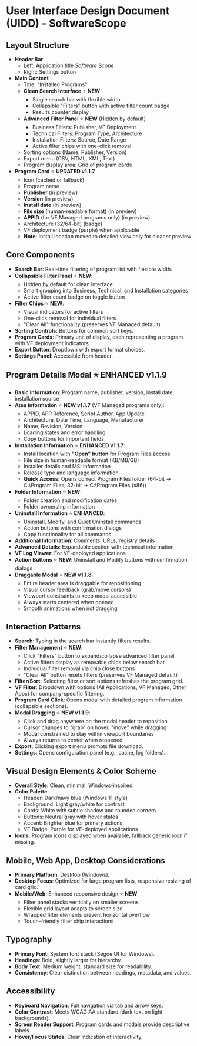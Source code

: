 # User Interface Design Document (UIDD) - SoftwareScope

## Layout Structure
- **Header Bar**  
  - Left: Application title *Software Scope*  
  - Right: Settings button  
- **Main Content**  
  - Title: "Installed Programs"  
  - **Clean Search Interface** ⭐ **NEW**
    - Single search bar with flexible width
    - Collapsible "Filters" button with active filter count badge
    - Results counter display
  - **Advanced Filter Panel** ⭐ **NEW** (Hidden by default)
    - Business Filters: Publisher, VF Deployment
    - Technical Filters: Program Type, Architecture
    - Installation Filters: Source, Date Range
    - Active filter chips with one-click removal
  - Sorting options (Name, Publisher, Version)  
  - Export menu (CSV, HTML, XML, Text)  
  - Program display area: Grid of program cards  
- **Program Card** ⭐ **UPDATED v1.1.7**
  - Icon (cached or fallback)  
  - Program name  
  - **Publisher** (in preview)
  - **Version** (in preview)
  - **Install date** (in preview)
  - **File size** (human-readable format) (in preview)
  - **APPID** (for VF Managed programs only) (in preview)
  - Architecture (32/64-bit) (badge)
  - VF deployment badge (purple) when applicable
  - **Note**: Install location moved to detailed view only for cleaner preview

## Core Components
- **Search Bar**: Real-time filtering of program list with flexible width.  
- **Collapsible Filter Panel** ⭐ **NEW**: 
  - Hidden by default for clean interface
  - Smart grouping into Business, Technical, and Installation categories
  - Active filter count badge on toggle button
- **Filter Chips** ⭐ **NEW**: 
  - Visual indicators for active filters
  - One-click removal for individual filters
  - "Clear All" functionality (preserves VF Managed default)
- **Sorting Controls**: Buttons for common sort keys.  
- **Program Cards**: Primary unit of display, each representing a program with VF deployment indicators.  
- **Export Button**: Dropdown with export format choices.  
- **Settings Panel**: Accessible from header.

## Program Details Modal ⭐ **ENHANCED v1.1.9**
- **Basic Information**: Program name, publisher, version, install date, installation source
- **Atea Information** ⭐ **NEW v1.1.7** (VF Managed programs only):
  - APPID, APP Reference, Script Author, App Update
  - Architecture, Date Time, Language, Manufacturer
  - Name, Revision, Version
  - Loading states and error handling
  - Copy buttons for important fields
- **Installation Information** ⭐ **ENHANCED v1.1.7**:
  - Install location with **"Open" button** for Program Files access
  - File size in human-readable format (KB/MB/GB)
  - Installer details and MSI information
  - Release type and language information
  - **Quick Access**: Opens correct Program Files folder (64-bit → C:\Program Files, 32-bit → C:\Program Files (x86))
- **Folder Information** ⭐ **NEW**:
  - Folder creation and modification dates
  - Folder ownership information
- **Uninstall Information** ⭐ **ENHANCED**:
  - Uninstall, Modify, and Quiet Uninstall commands
  - Action buttons with confirmation dialogs
  - Copy functionality for all commands
- **Additional Information**: Comments, URLs, registry details
- **Advanced Details**: Expandable section with technical information
- **VF Log Viewer**: For VF-deployed applications
- **Action Buttons** ⭐ **NEW**: Uninstall and Modify buttons with confirmation dialogs
- **Draggable Modal** ⭐ **NEW v1.1.8**:
  - Entire header area is draggable for repositioning
  - Visual cursor feedback (grab/move cursors)
  - Viewport constraints to keep modal accessible
  - Always starts centered when opened
  - Smooth animations when not dragging  

## Interaction Patterns
- **Search**: Typing in the search bar instantly filters results.  
- **Filter Management** ⭐ **NEW**: 
  - Click "Filters" button to expand/collapse advanced filter panel
  - Active filters display as removable chips below search bar
  - Individual filter removal via chip close buttons
  - "Clear All" button resets filters (preserves VF Managed default)
- **Filter/Sort**: Selecting filter or sort options refreshes the program grid.  
- **VF Filter**: Dropdown with options (All Applications, VF Managed, Other Apps) for company-specific filtering.  
- **Program Card Click**: Opens modal with detailed program information (collapsible sections).  
- **Modal Dragging** ⭐ **NEW v1.1.9**:
  - Click and drag anywhere on the modal header to reposition
  - Cursor changes to "grab" on hover, "move" while dragging
  - Modal constrained to stay within viewport boundaries
  - Always returns to center when reopened
- **Export**: Clicking export menu prompts file download.  
- **Settings**: Opens configuration panel (e.g., cache, log folders).  

## Visual Design Elements & Color Scheme
- **Overall Style**: Clean, minimal, Windows-inspired.  
- **Color Palette**:  
  - Header: Dark/navy blue (Windows 11 style)  
  - Background: Light gray/white for contrast  
  - Cards: White with subtle shadow and rounded corners  
  - Buttons: Neutral gray with hover states  
  - Accent: Brighter blue for primary actions  
  - VF Badge: Purple for VF-deployed applications  
- **Icons**: Program icons displayed when available, fallback generic icon if missing.  

## Mobile, Web App, Desktop Considerations
- **Primary Platform**: Desktop (Windows).  
- **Desktop Focus**: Optimized for large program lists, responsive resizing of card grid.  
- **Mobile/Web**: Enhanced responsive design ⭐ **NEW**
  - Filter panel stacks vertically on smaller screens
  - Flexible grid layout adapts to screen size
  - Wrapped filter elements prevent horizontal overflow
  - Touch-friendly filter chip interactions  

## Typography
- **Primary Font**: System font stack (Segoe UI for Windows).  
- **Headings**: Bold, slightly larger for hierarchy.  
- **Body Text**: Medium weight, standard size for readability.  
- **Consistency**: Clear distinction between headings, metadata, and values.  

## Accessibility
- **Keyboard Navigation**: Full navigation via tab and arrow keys.  
- **Color Contrast**: Meets WCAG AA standard (dark text on light backgrounds).  
- **Screen Reader Support**: Program cards and modals provide descriptive labels.  
- **Hover/Focus States**: Clear indication of interactivity.  
